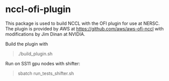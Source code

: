 # nccl-ofi-plugin

This package is used to build NCCL with the OFI plugin for use at NERSC.
The plugin is provided by AWS at https://github.com/aws/aws-ofi-nccl
with modifications by Jim Dinan at NVIDIA.

Build the plugin with
  > ./build_plugin.sh

Run on SS11 gpu nodes with shifter:
  > sbatch run_tests_shifter.sh
